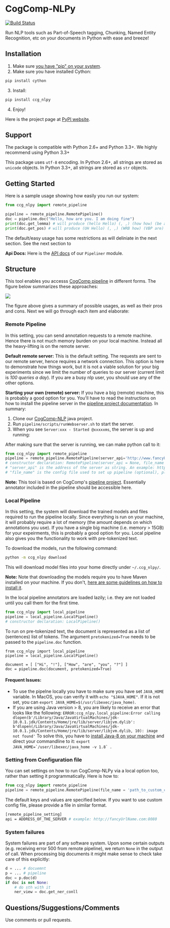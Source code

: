 # CogComp-NLPy
[![Build Status](https://semaphoreci.com/api/v1/projects/dc68ab4d-d1b7-4405-adca-b0c6af2e1aa0/1972034/badge.svg)](https://semaphoreci.com/danyaljj/sioux-2)

Run NLP tools such as Part-of-Speech tagging, Chunking, Named Entity Recognition, etc on your documents in Python with ease and breeze!

## Installation


1. Make sure [you have "pip" on your system](https://pip.pypa.io/en/stable/installing/). 
2. Make sure you have installed Cython:

```bash
pip install cython
```

3. Install:

```bash
pip install ccg_nlpy
```    

4. Enjoy!

Here is the project page at [PyPI website](https://pypi.python.org/pypi/ccg-nlpy).

## Support

The package is compatible with Python 2.6+ and Python 3.3+. We highly recommend using Python 3.3+

This package uses ```utf-8``` encoding.
In Python 2.6+, all strings are stored as ```unicode``` objects.
In Python 3.3+, all strings are stored as ```str``` objects.


## Getting Started 
Here is a sample usage showing how easily you run our system:

```python
from ccg_nlpy import remote_pipeline

pipeline = remote_pipeline.RemotePipeline()
doc = pipeline.doc("Hello, how are you. I am doing fine")
print(doc.get_lemma) # will produce (hello Hello) (, ,) (how how) (be are) (you you) (. .) (i I) (be am) (do doing) (fine fine)
print(doc.get_pos) # will produce (UH Hello) (, ,) (WRB how) (VBP are) (PRP you) (. .) (PRP I) (VBP am) (VBG doing) (JJ fine)
```

The default/easy usage has some restrictions as will deliniate in the next section. See the next section to 

**Api Docs:** Here is the [API docs](http://cogcomp.cs.illinois.edu/software/doc/ccg_nlpy/pipeliner.m.html) of our `Pipeliner` module.

## Structure
This tool enables you accesss [CogComp pipeline](https://github.com/CogComp/cogcomp-nlp/tree/master/pipeline) in different forms. The figure below summarizes these approaches:

![](https://user-images.githubusercontent.com/2441454/27004781-963ae9e0-4ddd-11e7-9864-b96a52df062b.png)


The figure above gives a summary of possible usages, as well as their pros and cons. Next we will go through each item and elaborate: 

### Remote Pipeline 
In this setting, you can send annotation requests to a remote machine. Hence there is not much memory burden on your local machine. Instead all the heavy-lifting is on the remote server.

**Default remote server:**  This is the default setting. The requests are sent to our remote server, hence requires a network connection. This option is here to demonstrate how things work, but it is not a viable solution for your big experiments since we limit the number of queries to our server (current limit is *100 queries a day*). If you are a busy nlp user, you should use any of the other options.

**Starting your own (remote) server:** If you have a big (remote) machine, this is probably a good option for you. 
You'll have to read the instructions on how to install the pipeline server in the [pipeline project documentation](https://github.com/CogComp/cogcomp-nlp/tree/master/pipeline#using-pipeline-webserver). In summary: 

1. Clone our  [CogComp-NLP](https://github.com/CogComp/cogcomp-nlp/) java project.
2. Run `pipeline/scripts/runWebserver.sh` to start the server. 
3. When you see `Server:xxx - Started @xxxxxms`, the server is up and running: 
  
After making sure that the server is running, we can make python call to it: 

```python
from ccg_nlpy import remote_pipeline
pipeline = remote_pipeline.RemotePipeline(server_api='http://www.fancyUrlName.com:8080') 
# constructor declaration: RemotePipeline(server_api = None, file_name = None)
# "server_api" is the address of the server as string. An example: http://www.fancyUrlName.com:8080
# "file_name" is the config file used to set up pipeline (optional), please refer the latter section for more details
```

**Note:** This tool is based on CogComp's [pipeline project](https://github.com/CogComp/cogcomp-nlp/tree/master/pipeline>). Essentially annotator included in the pipeline should be accessible here. 
 
### Local Pipeline 

In this setting, the system will download the trained models and files required to run the pipeline locally. Since everything is run on your machine, it will probably require a lot of memory (the amount depends on which annotations you use). If you have a single big machine (i.e. memory > 15GB) for your expeirments, this is probably a good option for you.
Local pipeline also gives you the functionality to work with pre-tokenized text.

To download the models, run the following command:
```bash
python -m ccg_nlpy download
```

This will download model files into your home directly under `~/.ccg_nlpy/`.

**Note:** Note that downloading the models require you to have Maven installed on your machine. If you don't, [here are some guidelines on how to install it](https://maven.apache.org/install.html). 

In the local pipeline annotators are loaded lazily; i.e. they are not loaded until you call them for the first time. 

```python 
from ccg_nlpy import local_pipeline
pipeline = local_pipeline.LocalPipeline() 
# constructor declaration: LocalPipeline()
```

To run on pre-tokenized text, the document is represented as a list of (sentences) list of tokens. The argument ```pretokenized=True``` needs to be passed to the ```pipeline.doc``` function.
```
from ccg_nlpy import local_pipeline
pipeline = local_pipeline.LocalPipeline()

document = [ ["Hi", "!"], ["How", "are", "you", "?"] ]
doc = pipeline.doc(document, pretokenized=True)
```

#### Frequent Issues: 
 - To use the pipelne locally you have to make sure you have set `JAVA_HOME` variable. In MacOS, you can verify it with `echo "$JAVA_HOME"`. If it is not set, you can `export JAVA_HOME=$(/usr/libexec/java_home)`. 
 - If you are using Java version > 8, you are likely to receive an error that looks like the following:  ```
 ERROR:ccg_nlpy.local_pipeline:Error calling dlopen(b'/Library/Java/JavaVirtualMachines/jdk-10.0.1.jdk/Contents/Home/jre/lib/server/libjvm.dylib': b'dlopen(/Library/Java/JavaVirtualMachines/jdk-10.0.1.jdk/Contents/Home/jre/lib/server/libjvm.dylib, 10): image not found' ```
To solve this, you have to [install Java-8 on your machine](https://gist.github.com/JeOam/a926dbb5145c4d0789c1) and direct your commandline to it: ```export JAVA_HOME=`/user/libexec/java_home -v 1.8` ```. 
 

### Setting from Configuration file 

You can set settings on how to run CogComp-NLPy via a local option too, rather than setting it programmatically.
Here is how to: 

```python 
from ccg_nlpy import remote_pipeline
pipeline = remote_pipeline.RemotePipeline(file_name = 'path_to_custom_config_file')
```
   
The default keys and values are specified below. If you want to use custom config file, please provide a file in similar format.


```bash
[remote_pipeline_setting]
api = ADDRESS_OF_THE_SERVER # example: http://fancyUrlName.com:8080
```    

### System failures

System failures are part of any software system. Upon some certain outputs (e.g. receiving error 500 from remote pipeline),
we return `None` in the output of call. When processing big documents it might make sense to check take care of
this explicitly:

```python
d = ... # docuemnt
p = ... # pipeline
doc = p.doc(d)
if doc is not None:
    # do sth with it
    ner_view = doc.get_ner_conll
```

## Questions/Suggestions/Comments 

Use comments or pull requests. 

